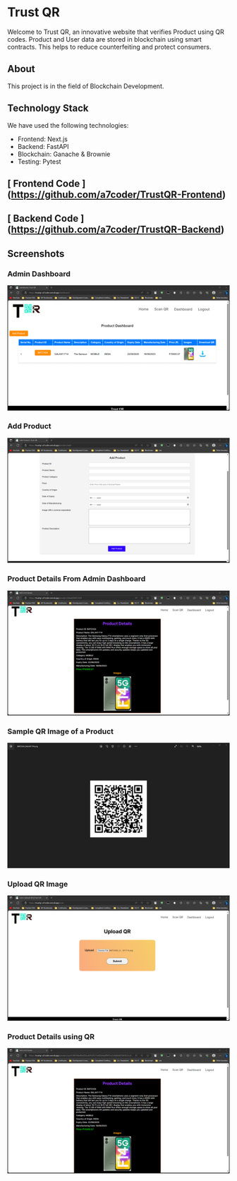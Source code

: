 # Trust QR

Welcome to Trust QR, an innovative website that verifies Product using QR codes. Product and User data are stored in blockchain using smart contracts. This helps to reduce counterfeiting and protect consumers. 

## About

This project is in the field of Blockchain Development. 

## Technology Stack

We have used the following technologies:

- Frontend: Next.js
- Backend: FastAPI
- Blockchain: Ganache & Brownie
- Testing: Pytest

## [ Frontend Code ] (https://github.com/a7coder/TrustQR-Frontend)
## [ Backend Code ] (https://github.com/a7coder/TrustQR-Backend)
## Screenshots
### Admin Dashboard
![Admin Dashboard](https://raw.githubusercontent.com/a7coder/TrustQR-Frontend/dev/Screenshots/admin-dashboard.png)

### Add Product
![Add Product](https://raw.githubusercontent.com/a7coder/TrustQR-Frontend/dev/Screenshots/add-product.png)

### Product Details From Admin Dashboard
![Product Details From Admin Dashboard](https://raw.githubusercontent.com/a7coder/TrustQR-Frontend/dev/Screenshots/admin-product-Details.png)

### Sample QR Image of a Product
![Sample QR Image](https://raw.githubusercontent.com/a7coder/TrustQR-Frontend/dev/Screenshots/sample-qr-of-product.png)

### Upload QR Image 
![Upload QR Image ](https://raw.githubusercontent.com/a7coder/TrustQR-Frontend/dev/Screenshots/upload-qr.png)

### Product Details using QR
![Product Details using QR](https://raw.githubusercontent.com/a7coder/TrustQR-Frontend/dev/Screenshots/product-detail-using-qr.png)
